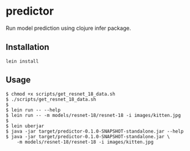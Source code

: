 # predictor

Run model prediction using clojure infer package.

## Installation

`lein install`

## Usage

```
$ chmod +x scripts/get_resnet_18_data.sh
$ ./scripts/get_resnet_18_data.sh
$
$ lein run -- --help
$ lein run -- -m models/resnet-18/resnet-18 -i images/kitten.jpg
$
$ lein uberjar
$ java -jar target/predictor-0.1.0-SNAPSHOT-standalone.jar --help
$ java -jar target/predictor-0.1.0-SNAPSHOT-standalone.jar \
    -m models/resnet-18/resnet-18 -i images/kitten.jpg
```
